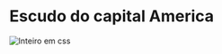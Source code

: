 # Escudo do capital America

![Inteiro em css](https://github.com/melazer/Shield/blob/master/capitaoamerica.png)
